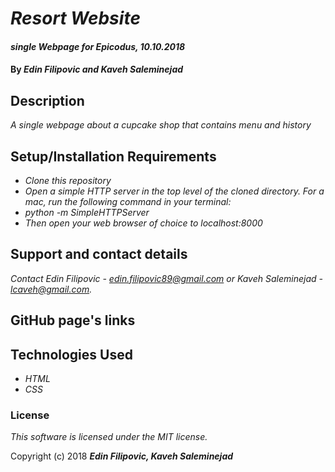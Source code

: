 # _Resort Website_

#### _single Webpage for Epicodus, 10.10.2018_

#### By _**Edin Filipovic and Kaveh Saleminejad**_

## Description

_A single webpage about a cupcake shop that contains menu and history_

## Setup/Installation Requirements

* _Clone this repository_
* _Open a simple HTTP server in the top level of the cloned directory. For a mac, run the following command in your terminal:_   
* _python -m SimpleHTTPServer_
* _Then open your web browser of choice to localhost:8000_

## Support and contact details

_Contact Edin Filipovic - edin.filipovic89@gmail.com or Kaveh Saleminejad - lcaveh@gmail.com._

## GitHub page's links

## Technologies Used

* _HTML_
* _CSS_

### License

*This software is licensed under the MIT license.*

Copyright (c) 2018 **_Edin Filipovic, Kaveh Saleminejad_**
